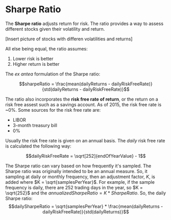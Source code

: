 
# Sharpe Ratio

The **Sharpe ratio** adjusts return for risk. The ratio provides a way to assess different stocks given their volatility and return.

[Insert picture of stocks with differen volatilities and returns]

All else being equal, the ratio assumes:
1. Lower risk is better
2. Higher return is better

The _ex antea_ formulation of the Sharpe ratio:

$$sharpeRatio = \frac{mean(dailyReturns - dailyRiskFreeRate)}{std(dailyReturns - dailyRiskFreeRate)}$$

The ratio also incorporates the **risk free rate of return**, or the return on a risk free assest such as a savings account. As of 2015, the risk free rate is ~0%. Some sources for the risk free rate are:
- LIBOR
- 3-month treasury bill
- 0%

Usually the risk free rate is given on an annual basis. The _daily_ risk free rate is calculated the following way:

$$dailyRiskFreeRate = \sqrt[252]{endOfYearValue} - 1$$

The Sharpe ratio can vary based on how frequently it's sampled. The Sharpe ratio was originally intended to be an annual measure. So, it sampling at daily or monthly frequency, then an adjustment factor, $K$, is added where $K = \sqrt{samplesPerYear}$. For example, if the sample frequency is daily, there are 252 trading days in the year, so $K = \sqrt{252}$ and the $annualizedSharpeRatio = K * SharpeRatio$. So, the daily Sharpe ratio:
$$dailySharpeRatio = \sqrt{samplesPerYear} * \frac{mean(dailyReturns - dailyRiskFreeRate)}{std(dailyReturns)}$$